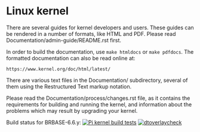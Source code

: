 Linux kernel
============

There are several guides for kernel developers and users. These guides can
be rendered in a number of formats, like HTML and PDF. Please read
Documentation/admin-guide/README.rst first.

In order to build the documentation, use ``make htmldocs`` or
``make pdfdocs``.  The formatted documentation can also be read online at:

    https://www.kernel.org/doc/html/latest/

There are various text files in the Documentation/ subdirectory,
several of them using the Restructured Text markup notation.

Please read the Documentation/process/changes.rst file, as it contains the
requirements for building and running the kernel, and information about
the problems which may result by upgrading your kernel.

Build status for BRBASE-6.6.y:
[![Pi kernel build tests](https://github.com/kwsgmbh/linux/actions/workflows/kernel-build.yml/badge.svg?branch=BRBASE-6.6.y)](https://github.com/kwsgmbh/linux/actions/workflows/kernel-build.yml)
[![dtoverlaycheck](https://github.com/kwsgmbh/linux/actions/workflows/dtoverlaycheck.yml/badge.svg?branch=BRBASE-6.6.y)](https://github.com/kwsgmbh/linux/actions/workflows/dtoverlaycheck.yml)

